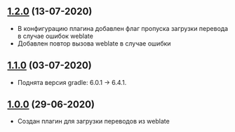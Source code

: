 ## [1.2.0](https://bitbucket.yamoney.ru/projects/BACKEND-GRADLE-PLUGINS/repos/weblate-plugin/pull-requests/3) (13-07-2020)

* В конфигурацию плагина добавлен флаг пропуска загрузки перевода в случае ошибок weblate
* Добавлен повтор вызова weblate в случае ошибки

## [1.1.0](https://bitbucket.yamoney.ru/projects/BACKEND-GRADLE-PLUGINS/repos/weblate-plugin/pull-requests/2) (03-07-2020)

* Поднята версия gradle: 6.0.1 -> 6.4.1.

## [1.0.0](https://bitbucket.yamoney.ru/projects/BACKEND-GRADLE-PLUGINS/repos/weblate-plugin/pull-requests/1) (29-06-2020)

* Создан плагин для загрузки переводов из weblate